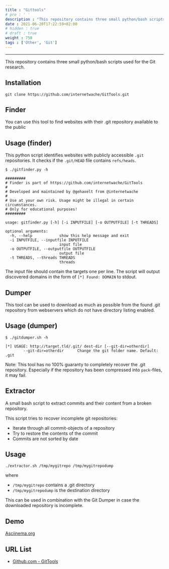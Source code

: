 ```yaml
---
title : "Gittools"
# pre : ' '
description : "This repository contains three small python/bash scripts used for the Git research."
date : 2021-06-20T17:22:59+02:00
# hidden : true
# draft : true
weight : 750
tags : ['Other', 'Git']
---
```


---

This repository contains three small python/bash scripts used for the Git research.

## Installation

```plain
git clone https://github.com/internetwache/GitTools.git
```

## Finder

You can use this tool to find websites with their .git repository available to the public

## Usage (finder)

This python script identifies websites with publicly accessible `.git` repositories. It checks if the `.git/HEAD` file contains `refs/heads`.

```plain
$ ./gitfinder.py -h

#########
# Finder is part of https://github.com/internetwache/GitTools
#
# Developed and maintained by @gehaxelt from @internetwache
#
# Use at your own risk. Usage might be illegal in certain circumstances.
# Only for educational purposes!
#########

usage: gitfinder.py [-h] [-i INPUTFILE] [-o OUTPUTFILE] [-t THREADS]

optional arguments:
  -h, --help            show this help message and exit
  -i INPUTFILE, --inputfile INPUTFILE
                        input file
  -o OUTPUTFILE, --outputfile OUTPUTFILE
                        output file
  -t THREADS, --threads THREADS
                        threads
```

The input file should contain the targets one per line. The script will output discovered domains in the form of `[*] Found: DOMAIN` to stdout.

## Dumper

This tool can be used to download as much as possible from the found .git repository from webservers which do not have directory listing enabled.

## Usage (dumper)

```plain
$ ./gitdumper.sh -h

[*] USAGE: http://target.tld/.git/ dest-dir [--git-dir=otherdir]
        --git-dir=otherdir      Change the git folder name. Default: .git
```

Note: This tool has no 100% guaranty to completely recover the .git repository. Especially if the repository has been compressed into `pack`-files, it may fail.

## Extractor

A small bash script to extract commits and their content from a broken repository.

This script tries to recover incomplete git repositories:

- Iterate through all commit-objects of a repository
- Try to restore the contents of the commit
- Commits are not sorted by date

## Usage

```plain
./extractor.sh /tmp/mygitrepo /tmp/mygitrepodump
```

where

- `/tmp/mygitrepo` contains a .git directory
- `/tmp/mygitrepodump` is the destination directory

This can be used in combination with the Git Dumper in case the downloaded repository is incomplete.

## Demo

[Asciinema.org](https://asciinema.org/a/24072)

## URL List

- [Github.com - GitTools](https://github.com/internetwache/GitTools)
